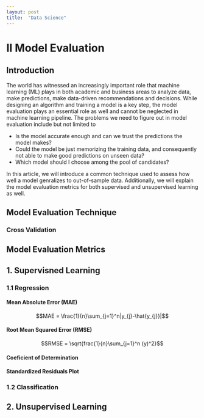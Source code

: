 ```yaml
---
layout: post
title:  "Data Science"
---
```


# **II Model Evaluation**

## Introduction
The world has witnessed an increasingly important role that machine learning (ML) plays in both academic and business areas to analyze data, make predictions, make data-driven recommendations and decisions. While designing an algorithm and training a model is a key step, the model evaluation plays an essential role as well and cannot be neglected in machine learning pipeline. The problems we need to figure out in model evaluation include but not limited to 

* Is the model accurate enough and can we trust the predictions the model makes?
* Could the model be just memorizing the training data, and consequently not able to make good predictions on unseen data?
* Which model should I choose among the pool of candidates? </br>

In this article, we will introduce a common technique used to assess how well a model genralizes to out-of-sample data. Additionally, we will explain the model evaluation metrics for both supervised and unsupervised learning as well. 

## Model Evaluation Technique
### Cross Validation
## Model Evaluation Metrics

## 1. **Supervisned Learning**
### 1.1 Regression
#### **Mean Absolute Error (MAE)**
$$MAE = \frac{1}{n}\sum_{j=1}^n|y_{j}-\hat{y_{j}}|$$

#### **Root Mean Squared Error (RMSE)**
$$RMSE = \sqrt{frac{1}{n}\sum_{j=1}^n (y)^2}$$

#### **Coeficient of Determination**

#### **Standardized Residuals Plot**



### 1.2 Classification



## 2. **Unsupervised Learning**





